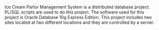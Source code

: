 Ice Cream Parlor Management System is a distributed database project. PL/SQL scripts are used to do this project. The software used for this project is Oracle Database 10g Express Edition. This project includes two sites located at two different locations and they are controlled by a server.